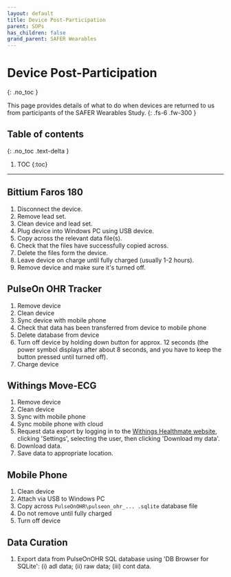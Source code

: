 ```yaml
---
layout: default
title: Device Post-Participation
parent: SOPs
has_children: false
grand_parent: SAFER Wearables
---
```


# Device Post-Participation
{: .no_toc }

This page provides details of what to do when devices are returned to us from participants of the SAFER Wearables Study.
{: .fs-6 .fw-300 }

## Table of contents
{: .no_toc .text-delta }

1. TOC
{:toc}

---

## Bittium Faros 180

1. Disconnect the device.
2. Remove lead set.
3. Clean device and lead set.
4. Plug device into Windows PC using USB device.
5. Copy across the relevant data file(s).
6. Check that the files have successfully copied across.
7. Delete the files form the device.
8. Leave device on charge until fully charged (usually 1-2 hours).
9. Remove device and make sure it's turned off.


## PulseOn OHR Tracker

1. Remove device
2. Clean device
3. Sync device with mobile phone
4. Check that data has been transferred from device to mobile phone
5. Delete database from device
6. Turn off device by holding down button for approx. 12 seconds (the power symbol displays after about 8 seconds, and you have to keep the button pressed until turned off).
7. Charge device

## Withings Move-ECG

1. Remove device
2. Clean device
3. Sync with mobile phone
4. Sync mobile phone with cloud
5. Request data export by logging in to the [Withings Healthmate website](https://healthmate.withings.com/), clicking 'Settings', selecting the user, then clicking 'Download my data'.
6. Download data.
7. Save data to appropriate location.

## Mobile Phone

1. Clean device
2. Attach via USB to Windows PC
3. Copy across `PulseOnOHR\pulseon_ohr_... .sqlite` database file
4. Do not remove until fully charged
5. Turn off device

## Data Curation

1. Export data from PulseOnOHR SQL database using 'DB Browser for SQLite': (i) adl data; (ii) raw data; (iii) cont data.
